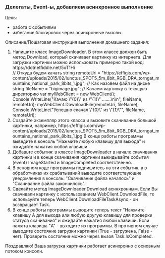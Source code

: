 <h3>Делегаты, Event-ы, добавляем асинхронное выполнение</h3>

Цель:
<ul>
<li>работа с событиями</li>
<li>избегание блокировок через асинхронные вызовы</li>
</ul>

Описание/Пошаговая инструкция выполнения домашнего задания:
<ol>
<li>
Напишите класс ImageDownloader. В этом классе должен быть метод Download, который скачивает картинку из интернета. Для загрузки картинки можно использовать примерно такой код: https://dotnetfiddle.net/5oT1Hi
</li>
// Откуда будем качать
string remoteUri = "https://effigis.com/wp-content/uploads/2015/02/Iunctus_SPOT5_5m_8bit_RGB_DRA_torngat_mountains_national_park_8bits_1.jpg";
// Как назовем файл на диске
string fileName = "bigimage.jpg";
// Качаем картинку в текущую директорию
var myWebClient = new WebClient();
Console.WriteLine("Качаю \"{0}\" из \"{1}\" .......\n\n", fileName, remoteUri);
myWebClient.DownloadFile(remoteUri, fileName);
Console.WriteLine("Успешно скачал \"{0}\" из \"{1}\"", fileName, remoteUri);
<li>
Создайте экземпляр этого класса и вызовите скачивание большой картинки, например, https://effigis.com/wp-content/uploads/2015/02/Iunctus_SPOT5_5m_8bit_RGB_DRA_torngat_mountains_national_park_8bits_1.jpg
В конце работы программы выведите в консоль "Нажмите любую клавишу для выхода" и ожидайте нажатия любой клавиши.
</li>
<li>
Добавьте события: в классе ImageDownloader в начале скачивания картинки и в конце скачивания картинки выкидывайте события (event) ImageStarted и ImageCompleted соответственно.
</li>
<li>
В основном коде программы подпишитесь на эти события, а в обработчиках их срабатываний выводите соответствующие уведомления в консоль: "Скачивание файла началось" и "Скачивание файла закончилось".
</li>
<li>
Сделайте метод ImageDownloader.Download асинхронным. Если Вы скачивали картинку с использованием WebClient.DownloadFile, то используйте теперь WebClient.DownloadFileTaskAsync - он возвращает Task.
</li>
<li>
  В конце работы программы выводите теперь текст "Нажмите клавишу A для выхода или любую другую клавишу для проверки статуса скачивания" и ожидайте нажатия любой клавиши. Если нажата клавиша "A" - выходите из программы. В противном случае выводите состояние загрузки картинки (True - загружена, False - нет). Проверить состояние можно через вызов Task.IsCompleted.
</li>
</ol>
Поздравляю! Ваша загрузка картинки работает асинхронно с основным потоком консоли.
